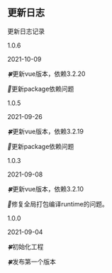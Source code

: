 ## 更新日志

更新日志记录

<div class="doc-update">
    <b-timeline>
      <b-timeline-item>
        <p class="version">1.0.6</p>
        <p class="time">2021-10-09</p>
        <p class="content"><i>🍀</i>更新vue版本，依赖3.2.20</p>
        <p class="content"><i>🐞</i>更新package依赖问题</p>
      </b-timeline-item>
      <b-timeline-item>
        <p class="version">1.0.5</p>
        <p class="time">2021-09-26</p>
        <p class="content"><i>🍀</i>更新vue版本，依赖3.2.19</p>
        <p class="content"><i>🐞</i>更新package依赖问题</p>
      </b-timeline-item>
      <b-timeline-item>
        <p class="version">1.0.3</p>
        <p class="time">2021-09-08</p>
        <p class="content"><i>🍀</i>更新vue版本，依赖3.2.10</p>
        <p class="content"><i>🐞</i>修复全局打包编译runtime的问题。</p>
      </b-timeline-item>
      <b-timeline-item>
        <p class="version">1.0.0</p>
        <p class="time">2021-09-04</p>
        <p class="content"><i>🍀</i>初始化工程</p>
        <p class="content"><i>🍀</i>发布第一个版本</p>
      </b-timeline-item>
    </b-timeline>
</div>
